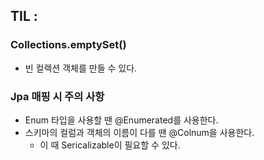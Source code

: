 ## TIL :

### Collections.emptySet()

- 빈 컬렉션 객체를 만들 수 있다.

### Jpa 매핑 시 주의 사항

- Enum 타입을 사용할 땐 @Enumerated를 사용한다.
- 스키마의 컬럼과 객체의 이름이 다를 땐 @Colnum을 사용한다.
    - 이 때 Sericalizable이 필요할 수 있다.  
